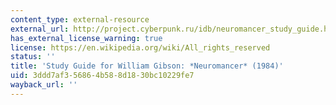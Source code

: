```yaml
---
content_type: external-resource
external_url: http://project.cyberpunk.ru/idb/neuromancer_study_guide.html
has_external_license_warning: true
license: https://en.wikipedia.org/wiki/All_rights_reserved
status: ''
title: 'Study Guide for William Gibson: *Neuromancer* (1984)'
uid: 3ddd7af3-5686-4b58-8d18-30bc10229fe7
wayback_url: ''
---
```

